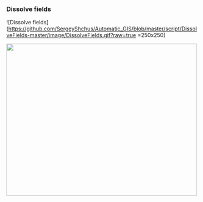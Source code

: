 ### Dissolve fields

![Dissolve fields](https://github.com/SergeyShchus/Automatic_GIS/blob/master/script/DissolveFields-master/image/DissolveFields.gif?raw=true =250x250)

<img src="https://github.com/SergeyShchus/Automatic_GIS/blob/master/script/DissolveFields-master/image/DissolveFields.gif?raw=true" width="500" height="400" />
